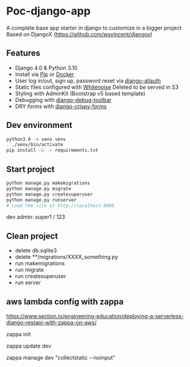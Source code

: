 # Poc-django-app

A complete base app starter in django to customize in a bigger project
Based on DjangoX (https://github.com/wsvincent/djangox)

## Features

- Django 4.0 & Python 3.10
- Install via [Pip](https://pypi.org/project/pip/) or [Docker](https://www.docker.com/)
- User log in/out, sign up, password reset via [django-allauth](https://github.com/pennersr/django-allauth)
- Static files configured with [Whitenoise](http://whitenoise.evans.io/en/stable/index.html)
Deleted to be served in S3
- Styling with AdminKit (Bootstrap v5 based template) 
- Debugging with [django-debug-toolbar](https://github.com/jazzband/django-debug-toolbar)
- DRY forms with [django-crispy-forms](https://github.com/django-crispy-forms/django-crispy-forms)

## Dev environment

```bash
python3.9 -m venv venv
. ./venv/bin/activate
pip install -U -r requirements.txt
```

## Start project

```bash
python manage.py makemigrations
python manage.py migrate
python manage.py createsuperuser
python manage.py runserver
# Load the site at http://localhost:8000
```

dev admin: super1 / 123

## Clean project

- delete db.sqlite3
- delete **/migrations/XXXX_something.py
- run makemigrations
- run migrate
- run createsuperuser
- run server

## aws lambda config with zappa

https://www.section.io/engineering-education/deploying-a-serverless-django-restapi-with-zappa-on-aws/

zappa init

zappa update dev

zappa manage dev "collectstatic --noinput"
